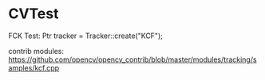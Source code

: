# CVTest

FCK Test: Ptr<Tracker> tracker = Tracker::create("KCF");

contrib modules: https://github.com/opencv/opencv_contrib/blob/master/modules/tracking/samples/kcf.cpp

